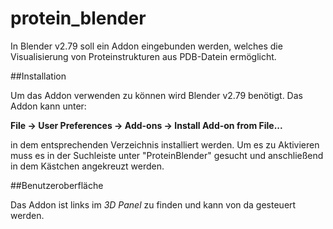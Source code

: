 # protein_blender

In Blender v2.79 soll ein Addon eingebunden werden, welches die Visualisierung von Proteinstrukturen aus PDB-Datein ermöglicht.


##Installation

Um das Addon verwenden zu können wird Blender v2.79 benötigt.
Das Addon kann unter:
 
 __File -> User Preferences -> Add-ons -> Install Add-on from File...__
 
 in dem entsprechenden Verzeichnis installiert werden.
 Um es zu Aktivieren muss es in der Suchleiste unter "ProteinBlender" gesucht und anschließend in dem Kästchen angekreuzt werden.

##Benutzeroberfläche

Das Addon ist links im _3D Panel_ zu finden und kann von da gesteuert werden.

 
 